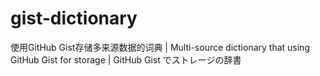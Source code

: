 # gist-dictionary
使用GitHub Gist存储多来源数据的词典 | Multi-source dictionary that using GitHub Gist for storage | GitHub Gist でストレージの辞書
